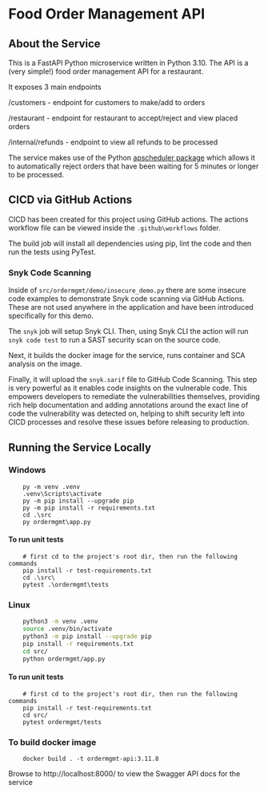 # Food Order Management API
## About the Service
This is a FastAPI Python microservice written in Python 3.10. The API is a (very simple!) food order management API for a restaurant.

It exposes 3 main endpoints

/customers - endpoint for customers to make/add to orders

/restaurant - endpoint for restaurant to accept/reject and view placed orders

/internal/refunds - endpoint to view all refunds to be processed

The service makes use of the Python [apscheduler package](https://apscheduler.readthedocs.io/en/3.x/index.html) which allows it to automatically reject orders that have
been waiting for 5 minutes or longer to be processed.

## CICD via GitHub Actions
CICD has been created for this project using GitHub actions. The actions workflow file can be viewed inside the `.github\workflows` folder.

The build job will install all dependencies using pip, lint the code and then run the tests using PyTest. 

### Snyk Code Scanning

Inside of `src/ordermgmt/demo/insecure_demo.py` there are some insecure code examples to demonstrate Snyk code scanning via GitHub Actions. These are not used anywhere in the application and have been introduced specifically for this demo.

The `snyk` job will setup Snyk CLI. Then, using Snyk CLI the action will run `snyk code test` to run a SAST security scan on the source code.
 
Next, it builds the docker image for the service, runs container and SCA analysis on the image.

Finally, it will upload the `snyk.sarif` file to GitHub Code Scanning. This step is very powerful as it enables code insights on the vulnerable code. 
This empowers developers to remediate the vulnerabilities themselves, providing rich help documentation and adding annotations
around the exact line of code the vulnerability was detected on, helping to shift security left into CICD processes and resolve these issues before releasing to production.

## Running the Service Locally
### Windows
```commandline
    py -m venv .venv
    .venv\Scripts\activate
    py -m pip install --upgrade pip
    py -m pip install -r requirements.txt
    cd .\src
    py ordermgmt\app.py
```
#### To run unit tests
```commandline
    # first cd to the project's root dir, then run the following commands
    pip install -r test-requirements.txt
    cd .\src\
    pytest .\ordermgmt\tests
```

### Linux
```bash
    python3 -m venv .venv
    source .venv/bin/activate
    python3 -m pip install --upgrade pip
    pip install -r requirements.txt
    cd src/
    python ordermgmt/app.py
```

#### To run unit tests
```commandline
    # first cd to the project's root dir, then run the following commands
    pip install -r test-requirements.txt
    cd src/
    pytest ordermgmt/tests
```

### To build docker image
```commandline
    docker build . -t ordermgmt-api:3.11.8
```

Browse to http://localhost:8000/ to view the Swagger API docs for the service
